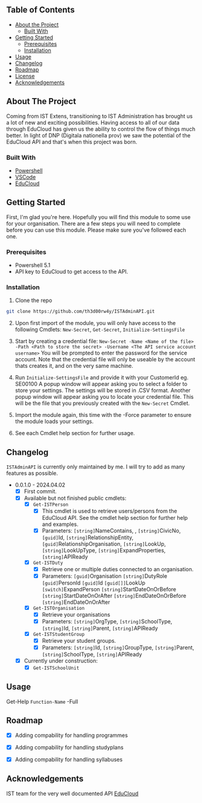 <!-- TABLE OF CONTENTS -->
## Table of Contents

* [About the Project](#about-the-project)
    * [Built With](#built-with)
* [Getting Started](#getting-started)
    * [Prerequisites](#prerequisites)
    * [Installation](#installation)
* [Usage](#usage)
* [Changelog](#Changelog)
* [Roadmap](#roadmap)
* [License](#license)
* [Acknowledgements](#acknowledgements)



<!-- ABOUT THE PROJECT -->
## About The Project
Coming from IST Extens, transitioning to IST Administration has brought us a lot of new and exciting possibilities.
Having access to all of our data through EduCloud has given us the ability to control the flow of things much better.
In light of DNP (Digitala nationella prov) we saw the potential of the EduCloud API and that's when this project was born.


### Built With

* [Powershell](https://docs.microsoft.com/en-us/powershell/)
* [VSCode](https://code.visualstudio.com/)
* [EduCloud](https://api.ist.com/ss12000v2-api/)


<!-- GETTING STARTED -->
## Getting Started

First, I'm glad you're here. Hopefully you will find this module to some use for your organisation.
There are a few steps you will need to complete before you can use this module.
Please make sure you've followed each one.

### Prerequisites

* Powershell 5.1
* API key to EduCloud to get access to the API.

### Installation

1. Clone the repo
```sh
git clone https://github.com/th3d00rw4y/ISTAdminAPI.git
```
2. Upon first import of the module, you will only have access to the following Cmdlets:
`New-Secret`, `Get-Secret`, `Initialize-SettingsFile`

3. Start by creating a credential file: `New-Secret -Name <Name of the file> -Path <Path to store the secret> -Username <The API service account username>`
You will be prompted to enter the password for the service account.
Note that the credential file will only be useable by the account thats creates it, and on the very same machine.

4. Run `Initialize-SettingsFile` and provide it with your CustomerId eg. SE00100
A popup window will appear asking you to select a folder to store your settings. The settings will be stored in .CSV format.
Another popup window will appear asking you to locate your credential file. This will be the file that you previously created with the `New-Secret` Cmdlet.

5. Import the module again, this time with the -Force parameter to ensure the module loads your settings.

6. See each Cmdlet help section for further usage.

## Changelog

`ISTAdminAPI` is currently only maintained by me. I will try to add as many features as possible.
- 0.0.1.0 - 2024.04.02
  - [x] First commit.
  - [x] Available but not finished public cmdlets:
      - [x] `Get-ISTPerson`
          - [x] This cmdlet is used to retrieve users/persons from the EduCloud API. See the cmdlet help section for further help and examples.
          - [x] Parameters: `[string]`NameContains, , `[string]`CivicNo, `[guid]`Id, `[string]`RelationshipEntity, `[guid]`RelationshipOrganisation, `[string]`LookUp, `[string]`LookUpType, `[string]`ExpandProperties, `[string]`APIReady
      - [x] `Get-ISTDuty`
          - [x] Retrieve one or multiple duties connected to an organisation.
          - [x] Parameters: 
                `[guid]`Organisation
                `[string]`DutyRole
                `[guid]`PersonId
                `[guid]`Id
                `[guid[]]`LookUp
                `[switch]`ExpandPerson
                `[string]`StartDateOnOrBefore
                `[string]`StartDateOnOrAfter
                `[string]`EndDateOnOrBefore
                `[string]`EndDateOnOrAfter
      - [x] `Get-ISTOrganisation`
          - [x] Retrieve your organisations
          - [x] Parameters: `[string]`OrgType, `[string]`SchoolType, `[string]`Id, `[string]`Parent, `[string]`APIReady
      - [x] `Get-ISTStudentGroup`
          - [x] Retrieve your student groups.
          - [x] Parameters: `[string]`Id, `[string]`GroupType, `[string]`Parent, `[string]`SchoolType, `[string]`APIReady
  - [x] Currently under construction:
      - [x] `Get-ISTSchoolUnit`
<!-- USAGE EXAMPLES -->
## Usage

Get-Help `Function-Name` -Full


<!-- ROADMAP -->
## Roadmap

 - [x] Adding compability for handling programmes

 - [x] Adding compability for handling studyplans

 - [x] Adding compability for handling syllabuses


<!-- ACKNOWLEDGEMENTS -->
## Acknowledgements
IST team for the very well documented API [EduCloud](https://api.ist.com/ss12000v2-api/)